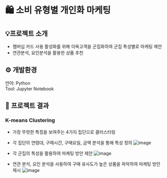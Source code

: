 # 🛍️ 소비 유형별 개인화 마케팅

## 💡프로젝트 소개
- 멤버십 카드 사용 활성화를 위해 이욕고객을 군집화하여 군집 특성별로 마케팅 제안
- 연관분석, 요인분석을 활용한 상품 추천 

## ⚙️ 개발환경
언어: Python<br>
Tool: Jupyter Notebook

## 💭 프로젝트 결과 
### K-means Clustering 
- 가장 뚜렷한 특징을 보여주는 4가지 집단으로 클러스터링
- 각 집단의 연령대, 구매시간, 구매요일, 금액 분석을 통해 특성 정의
![image](https://user-images.githubusercontent.com/76192858/212947909-94dbcd59-c89d-4df4-8c78-0a367c75da53.png)

- 각 군집의 특성을 활용하여 마케팅 방안 제안
![image](https://user-images.githubusercontent.com/76192858/212949753-392c3fd0-bc74-43c6-b303-292c641734c5.png)

- 연관 분석, 요인 분석을 사용하여 구매 유사도가 높은 상품을 파악하여 마케팅 방안 제시
![image](https://user-images.githubusercontent.com/76192858/212950832-ff32d344-f5e8-4394-9508-0ddb174dd0b2.png)

